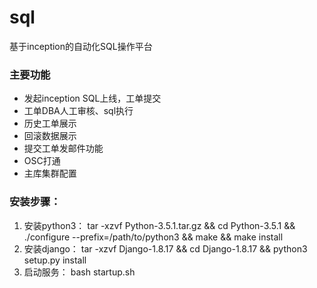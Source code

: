# sql
基于inception的自动化SQL操作平台

### 主要功能
* 发起inception SQL上线，工单提交
* 工单DBA人工审核、sql执行
* 历史工单展示
* 回滚数据展示
* 提交工单发邮件功能
* OSC打通
* 主库集群配置

### 安装步骤：
1. 安装python3：
tar -xzvf Python-3.5.1.tar.gz && cd Python-3.5.1 && ./configure --prefix=/path/to/python3 && make && make install 
2. 安装django：
tar -xzvf Django-1.8.17 && cd Django-1.8.17 && python3 setup.py install
3. 启动服务：
bash startup.sh